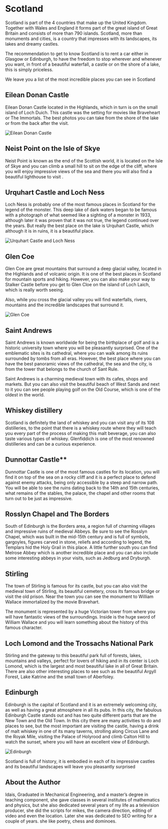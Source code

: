 # Scotland

Scotland is part of the 4 countries that make up the United Kingdom.
Together with Wales and England it forms part of the great island of
Great Britain and consists of more than 790 islands. Scotland, more than
monuments and cities, is a country that impresses with its landscapes,
its lakes and dreamy castles.

The recommendation to get to know Scotland is to rent a car either in
Glasgow or Edinburgh, to have the freedom to stop wherever and whenever
you want, in front of a beautiful waterfall, a castle or on the shore of
a lake, this is simply priceless.

We leave you a list of the most incredible places you can see in
Scotland

## Eilean Donan Castle

Eilean Donan Castle located in the Highlands, which in turn is on the
small island of Loch Duich. This castle was the setting for movies like
Braveheart or The Immortals. The best photos you can take from the shore
of the lake or from the back after the visit.

![Eilean Donan Castle](_static/images/scotland/image1.jpg)

## Neist Point on the Isle of Skye

Neist Point is known as the end of the Scottish world, it is located on
the Isle of Skye and you can climb a small hill to sit on the edge of
the cliff, where you will enjoy impressive views of the sea and there
you will also find a beautiful lighthouse to visit .

## Urquhart Castle and Loch Ness

Loch Ness is probably one of the most famous places in Scotland for the
legend of the monster. This deep lake of dark waters began to be famous
with a photograph of what seemed like a sighting of a monster in 1933,
although later it was proven that it was not true, the legend continued
over the years. But really the best place on the lake is Urquhart
Castle, which although it is in ruins, it is a beautiful place.

![Urquhart Castle and Loch Ness](_static/images/scotland/image2.jpg)

## Glen Coe

Glen Coe are great mountains that surround a deep glacial valley,
located in the Highlands and of volcanic origin. It is one of the best
places in Scotland for mountain sports and hiking. However, you can also
make your way to Stalker Castle before you get to Glen Cloe on the
island of Loch Laich, which is really worth seeing.

Also, while you cross the glacial valley you will find waterfalls,
rivers, mountains and the incredible landscapes that surround it.

![Glen Coe](_static/images/scotland/image3.jpg)

## Saint Andrews

Saint Andrews is known worldwide for being the birthplace of golf and is
a historic university town where you will be pleasantly surprised. One
of the emblematic sites is its cathedral, where you can walk among its
ruins surrounded by tombs from all eras. However, the best place where
you can have the best panoramic views of the cathedral, the sea and the
city, is from the tower that belongs to the church of Sant Rule.

Saint Andrews is a charming medieval town with its cafes, shops and
markets. But you can also visit the beautiful beach of West Sands and
next to it you can see people playing golf on the Old Course, which is
one of the oldest in the world.

## Whiskey distillery

Scotland is definitely the land of whiskey and you can visit any of its
108 distilleries, to the point that there is a whiskey route where they
will teach you every part of the process of making this malt beverage,
you can also taste various types of whiskey. Glenfiddich is one of the
most renowned distilleries and can be a curious experience.

## Dunnottar Castle**

Dunnottar Castle is one of the most famous castles for its location, you
will find it on top of the sea on a rocky cliff and it is a perfect
place to defend against enemy attacks, being only accessible by a steep
and narrow path. You will be able to see the ruins dating back to the
14th and 15th centuries, what remains of the stables, the palace, the
chapel and other rooms that turn out to be just as impressive.

## Rosslyn Chapel and The Borders

South of Edinburgh is the Borders area, a region full of charming
villages and impressive ruins of medieval Abbeys. Be sure to see the
Rosslyn Chapel, which was built in the mid-15th century and is full of
symbols, gargoyles, figures carved in stone, reliefs and according to
legend, the Templars hid the Holy Grail in this place. A little further
south you can find Melrose Abbey which is another incredible place and
you can also include some interesting abbeys in your visits, such as
Jedburg and Dryburgh.

## Stirling

The town of Stirling is famous for its castle, but you can also visit
the medieval town of Stirling, its beautiful cemetery, cross its famous
bridge or visit the old prison. Near the town you can see the monument
to William Wallace immortalized by the movie Bravehart.

The monument is represented by a huge Victorian tower from where you
will have fantastic views of the surroundings. Inside is the huge sword
of William Wallace and you will learn something about the history of
this famous character.

## Loch Lomond and the Trossachs National Park

Stirling and the gateway to this beautiful park full of forests, lakes,
mountains and valleys, perfect for lovers of hiking and in its center is
Loch Lomond, which is the largest and most beautiful lake in all of
Great Britain. There are also other interesting places to see such as
the beautiful Argyll Forest, Lake Katrine and the small town of
Aberfoley.

## Edinburgh

Edinburgh is the capital of Scotland and it is an extremely welcoming
city, as well as having a great atmosphere in all its pubs. In this
city, the fabulous Edinburgh Castle stands out and has two quite
different parts that are the New Town and the Old Town. In this city
there are many activities to do and places to see, but the most
important are visiting the castle, having a drink of malt whiskey in one
of its many taverns, strolling along Circus Lane and the Royak Mile,
visiting the Palace of Holyrood and climb Calton Hill to watch the
sunset, where you will have an excellent view of Edinburgh.

![Edinburgh](_static/images/scotland/image4.jpg)

Scotland is full of history, it is embodied in each of its impressive
castles and its beautiful landscapes will leave you pleasantly surprised

## About the Author

Idais, Graduated in Mechanical Engineering, and a master’s degree in teaching component, she gave classes in several institutes of mathematics and physics, but she also dedicated several years of my life as a television producer, she did the scripts for mikes, the camera direction, editing of video and even the location. Later she was dedicated to SEO writing for a couple of years. she like poetry, chess and dominoes.